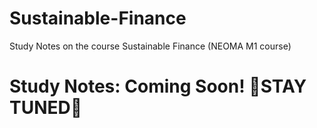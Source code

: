 # Sustainable-Finance
Study Notes on the course Sustainable Finance (NEOMA M1 course)
<h1> Study Notes: Coming Soon! 🌸STAY TUNED🌸 </h1>
